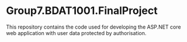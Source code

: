 # Group7.BDAT1001.FinalProject
This repository contains the code used for developing the ASP.NET core web application with user data protected by authorisation.

